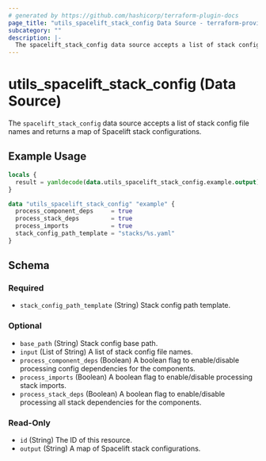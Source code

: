 ```yaml
---
# generated by https://github.com/hashicorp/terraform-plugin-docs
page_title: "utils_spacelift_stack_config Data Source - terraform-provider-utils"
subcategory: ""
description: |-
  The spacelift_stack_config data source accepts a list of stack config file names and returns a map of Spacelift stack configurations.
---
```


# utils_spacelift_stack_config (Data Source)

The `spacelift_stack_config` data source accepts a list of stack config file names and returns a map of Spacelift stack configurations.

## Example Usage

```terraform
locals {
  result = yamldecode(data.utils_spacelift_stack_config.example.output)
}

data "utils_spacelift_stack_config" "example" {
  process_component_deps     = true
  process_stack_deps         = true
  process_imports            = true
  stack_config_path_template = "stacks/%s.yaml"
}
```

<!-- schema generated by tfplugindocs -->
## Schema

### Required

- `stack_config_path_template` (String) Stack config path template.

### Optional

- `base_path` (String) Stack config base path.
- `input` (List of String) A list of stack config file names.
- `process_component_deps` (Boolean) A boolean flag to enable/disable processing config dependencies for the components.
- `process_imports` (Boolean) A boolean flag to enable/disable processing stack imports.
- `process_stack_deps` (Boolean) A boolean flag to enable/disable processing all stack dependencies for the components.

### Read-Only

- `id` (String) The ID of this resource.
- `output` (String) A map of Spacelift stack configurations.


